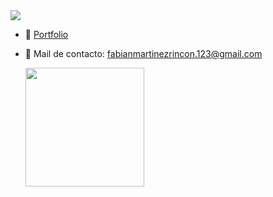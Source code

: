 
<img src="https://media.giphy.com/media/NGp9QCXJcBPuU/giphy.gif"/>

 


- 📁 [Portfolio](https://fabian-martinez1.github.io/PortfolioReact/)
- 📧 Mail de contacto: fabianmartinezrincon.123@gmail.com

  <img height="190em" src="https://github-readme-stats.vercel.app/api?username=Fabian-Martinez1&show_icons=true&theme=dark&include_all_commits=true&count_private=true"/>
